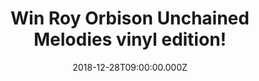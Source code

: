 ---
campaign-uuid: "c-5033d9af-8755-492e-b8d2-4eb1ec3f7162"
type: "Competition"
category: "Music"
date: "2018-12-28T09:00:00.000Z"
end-date: "2019-01-28T23:59:00.000Z"
disable-form: false
is_promoted: false
has_entry_page: true
title: "Win Roy Orbison Unchained Melodies vinyl edition!"
competition-description: "<p>Roy Orbison new album infuses Orbison’s original vocal\
  \ performances with the emotion and world-class musicianship of London’s most beloved\
  \ orchestra, as heard on the international hit albums If I Can Dream: Elvis Presley\
  \ with The Royal Philharmonic Orchestra and The Wonder of You: Elvis Presley with\
  \ The Royal Philharmonic Orchestra.</p>\r\n<p>We have a copy of Roy Orbison new\
  \ album Unchained Melodies on vinyl to one of our members to win. Sure you won’\
  t want to miss it… click below for a chance to win!</p>"
hero-header: "Win Roy Orbison Unchained Melodies vinyl edition!"
terms-confirmation: "N/A"
banner-img: "https://assets.expresslyapp.com/asset-e304c6aa-7bd4-4574-a181-ec81063adfc6.jpg"
logo-left-href: "http://club.expressly.io"
logo-left-image: "https://assets.expresslyapp.com/asset-15e8c3f1-61da-43f9-9204-018b2c3bc22d.jpg"
logo-left-title: "Expressly Club"
bg-image-hero: "https://assets.expresslyapp.com/asset-0489b5bb-6488-4bc3-9c91-4911339adee8.jpg"
bg-image-first: "https://assets.expresslyapp.com/asset-dc610aec-7c4e-4e41-a48e-de6e63399962.jpg"
section1-content: "<p>Working once again at the world-famous Abbey Road Studios, returning\
  \ producers Nick Patrick and Don Reedman add elegant and spirited arrangements to\
  \ accompany some of the most beloved gems from Orbison’s career—not only singles\
  \ like “Blue Bayou,” “The Crowd” and “Crawling Back,” but fan favorites like “Heartbreak\
  \ Radio” plus “California Blue,” “Danny Boy” and “Walk On,” three tracks that were\
  \ included after Roy’s estate reached out to fans for their feedback.</p> \r\n<p>Additionally,\
  \ the album will feature instrumental backing from “Roy’s boys”: his three sons\
  \ Wesley, Roy Jr. (on guitars) and Alex (playing drums). The album also features\
  \ backing vocals on eight tracks from the “Orbison girls”: Emily Orbison (Wesley’\
  s daughter), Jen Hicks (Wesley’s fiancé), Åsa Orbison (Roy Jr.’s wife) and Erika\
  \ Wolf Orbison (Alex’s wife – their forthcoming daughter kicks along to the beat\
  \ as well). Tracks like “Unchained Melody” and “Heartbreak Radio” feature as many\
  \ as eight Orbisons, counting Roy himself.</p>"
entry-title: "Win Roy Orbison Unchained Melodies vinyl edition!"
entry-content: "Enter the draw to win Roy Orbison Unchained Melodies vinyl edition\
  \ by completing the form below before 23:59 on 28th of January 2019."
has-winner: false
prize-description: "Roy Orbison Unchained Melodies vinyl edition."
special-conditions: "This competition is also available on: https://aaa.nme.com/competitions/roy-orbison-vinyl-edition\r\
  \nMultiple entries are allowed up to one every day."
country-restrictions:
- "GB"
---